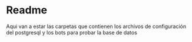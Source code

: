 # Readme
Aqui van a estar las carpetas que contienen los archivos de configuración del postgresql y los bots para probar la base de datos
